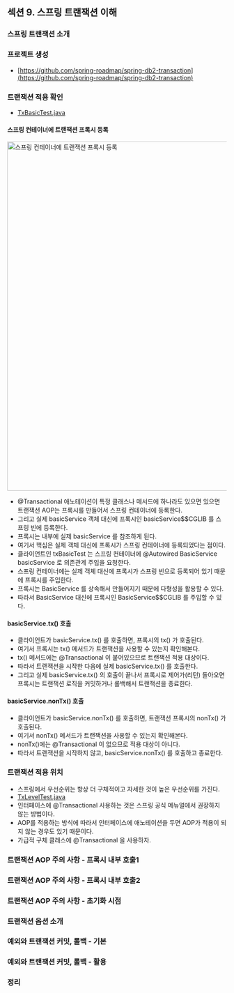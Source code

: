 ## 섹션 9. 스프링 트랜잭션 이해

### 스프링 트랜잭션 소개

### 프로젝트 생성

- [https://github.com/spring-roadmap/spring-db2-transaction](https://github.com/spring-roadmap/spring-db2-transaction)

### 트랜잭션 적용 확인

- [TxBasicTest.java](https://github.com/spring-roadmap/spring-db2-transaction/blob/main/src/test/java/hello/springtx/apply/TxBasicTest.java)

#### 스프링 컨테이너에 트랜잭션 프록시 등록

<img width="801" alt="스프링 컨테이너에 트랜잭션 프록시 등록" src="https://user-images.githubusercontent.com/64997245/202195133-afb1dead-be7a-41a3-bc9f-ecefc3a17440.png">

- @Transactional 애노테이션이 특정 클래스나 메서드에 하나라도 있으면 있으면 트랜잭션 AOP는 프록시를 만들어서 스프링 컨테이너에 등록한다.
- 그리고 실제 basicService 객체 대신에 프록시인 basicService$$CGLIB 를 스프링 빈에 등록한다.
- 프록시는 내부에 실제 basicService 를 참조하게 된다.
- 여기서 핵심은 실제 객체 대신에 프록시가 스프링 컨테이너에 등록되었다는 점이다.
- 클라이언트인 txBasicTest 는 스프링 컨테이너에 @Autowired BasicService basicService 로 의존관계 주입을 요청한다.
- 스프링 컨테이너에는 실제 객체 대신에 프록시가 스프링 빈으로 등록되어 있기 때문에 프록시를 주입한다.
- 프록시는 BasicService 를 상속해서 만들어지기 때문에 다형성을 활용할 수 있다.
- 따라서 BasicService 대신에 프록시인 BasicService$$CGLIB 를 주입할 수 있다.

#### basicService.tx() 호출

- 클라이언트가 basicService.tx() 를 호출하면, 프록시의 tx() 가 호출된다.
- 여기서 프록시는 tx() 메서드가 트랜잭션을 사용할 수 있는지 확인해본다.
- tx() 메서드에는 @Transactional 이 붙어있으므로 트랜잭션 적용 대상이다.
- 따라서 트랜잭션을 시작한 다음에 실제 basicService.tx() 를 호출한다.
- 그리고 실제 basicService.tx() 의 호출이 끝나서 프록시로 제어가(리턴) 돌아오면 프록시는 트랜잭션 로직을 커밋하거나 롤백해서 트랜잭션을 종료한다.

#### basicService.nonTx() 호출

- 클라이언트가 basicService.nonTx() 를 호출하면, 트랜잭션 프록시의 nonTx() 가 호출된다.
- 여기서 nonTx() 메서드가 트랜잭션을 사용할 수 있는지 확인해본다.
- nonTx()에는 @Transactional 이 없으므로 적용 대상이 아니다.
- 따라서 트랜잭션을 시작하지 않고, basicService.nonTx() 를 호출하고 종료한다.

### 트랜잭션 적용 위치

- 스프링에서 우선순위는 항상 더 구체적이고 자세한 것이 높은 우선순위를 가진다.
- [TxLevelTest.java](https://github.com/spring-roadmap/spring-db2-transaction/blob/main/src/test/java/hello/springtx/apply/TxLevelTest.java)
- 인터페이스에 @Transactional 사용하는 것은 스프링 공식 메뉴얼에서 권장하지 않는 방법이다.
- AOP를 적용하는 방식에 따라서 인터페이스에 애노테이션을 두면 AOP가 적용이 되지 않는 경우도 있기 때문이다.
- 가급적 구체 클래스에 @Transactional 을 사용하자.

### 트랜잭션 AOP 주의 사항 - 프록시 내부 호출1

### 트랜잭션 AOP 주의 사항 - 프록시 내부 호출2

### 트랜잭션 AOP 주의 사항 - 초기화 시점

### 트랜잭션 옵션 소개

### 예외와 트랜잭션 커밋, 롤백 - 기본

### 예외와 트랜잭션 커밋, 롤백 - 활용

### 정리
